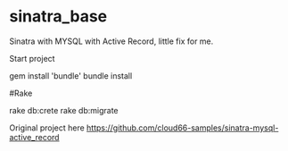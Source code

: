 # sinatra_base
Sinatra with MYSQL with Active Record, little fix for me.

Start project

gem install 'bundle'
bundle install

#Rake

rake db:crete
rake db:migrate





Original project here
https://github.com/cloud66-samples/sinatra-mysql-active_record
